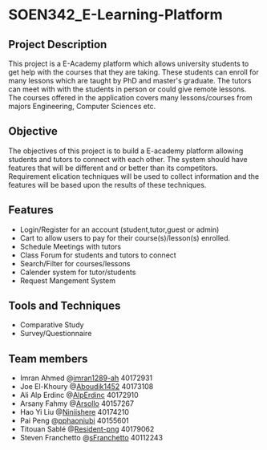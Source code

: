 # SOEN342_E-Learning-Platform

## Project Description
This project is a E-Academy platform which allows university students to get help with the courses that they are taking. These students can enroll for many lessons which are taught by PhD and master's graduate. The tutors can meet with with the students in person or could give remote lessons. The courses offered in the application covers many lessons/courses from majors Engineering, Computer Sciences etc. 

## Objective
The objectives of this project is to build a E-academy platform allowing students and tutors to connect with each other. The system should have features that will be different and or better than its competitors. Requirement elication techniques will be used to collect information and the features will be based upon the results of these techniques.

## Features
- Login/Register for an account (student,tutor,guest or admin)
- Cart to allow users to pay for their course(s)/lesson(s) enrolled.
- Schedule Meetings with tutors
- Class Forum for students and tutors to connect
- Search/Filter for courses/lessons 
- Calender system for tutor/students
- Request Mangement System

## Tools and Techniques
- Comparative Study
- Survey/Questionnaire

## Team members
- Imran Ahmed @[imran1289-ah](https://github.com/imran1289-ah) 40172931
- Joe El-Khoury @[Aboudik1452](https://github.com/Aboudik1452) 40173108
- Ali Alp Erdinc @[AlpErdinc](https://github.com/AlpErdinc) 40172910
- Arsany Fahmy @[Arsollo](https://github.com/Arsollo) 40157267 
- Hao Yi Liu @[Niniishere](https://github.com/Niniishere) 40174210
- Pai Peng @[pphaoniubi](https://github.com/pphaoniubi) 40155601 
- Titouan Sablé @[Resident-png](https://github.com/Resident-png) 40179062
- Steven Franchetto @[sFranchetto](https://github.com/sFranchetto) 40112243
